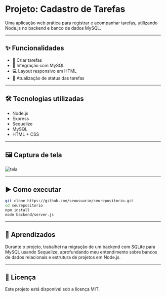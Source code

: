 # Projeto: Cadastro de Tarefas

Uma aplicação web prática para registrar e acompanhar tarefas, utilizando Node.js no backend e banco de dados MySQL.

---

## ✨ Funcionalidades

- 📌 Criar tarefas
- 🔗 Integração com MySQL
- 💻 Layout responsivo em HTML
- 🔄 Atualização de status das tarefas

---

## 🛠 Tecnologias utilizadas

- Node.js  
- Express  
- Sequelize  
- MySQL  
- HTML + CSS  

---

## 🖼 Captura de tela

![tela](./foto.png)

---

## ▶️ Como executar

```bash
git clone https://github.com/seuusuario/seurepositorio.git
cd seurepositorio
npm install
node backend/server.js
```

---

## 📘 Aprendizados

Durante o projeto, trabalhei na migração de um backend com SQLite para MySQL usando Sequelize, aprofundando meu entendimento sobre bancos de dados relacionais e estrutura de projetos em Node.js.

---

## 📄 Licença

Este projeto está disponível sob a licença MIT.
